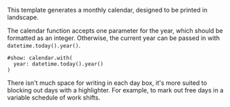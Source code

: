 This template generates a monthly calendar, designed to be printed in landscape.

The calendar function accepts one parameter for the year, which should be formatted as an integer. 
Otherwise, the current year can be passed in with `datetime.today().year()`.

```typst
#show: calendar.with(
  year: datetime.today().year()
)
```

There isn't much space for writing in each day box, it's more suited to blocking out days with a highlighter.
For example, to mark out free days in a variable schedule of work shifts.
